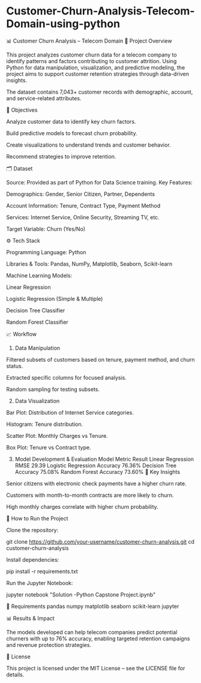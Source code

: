 # Customer-Churn-Analysis-Telecom-Domain-using-python

📊 Customer Churn Analysis – Telecom Domain
📌 Project Overview

This project analyzes customer churn data for a telecom company to identify patterns and factors contributing to customer attrition. Using Python for data manipulation, visualization, and predictive modeling, the project aims to support customer retention strategies through data-driven insights.

The dataset contains 7,043+ customer records with demographic, account, and service-related attributes.

🎯 Objectives

Analyze customer data to identify key churn factors.

Build predictive models to forecast churn probability.

Create visualizations to understand trends and customer behavior.

Recommend strategies to improve retention.

🗂 Dataset

Source: Provided as part of Python for Data Science training.
Key Features:

Demographics: Gender, Senior Citizen, Partner, Dependents

Account Information: Tenure, Contract Type, Payment Method

Services: Internet Service, Online Security, Streaming TV, etc.

Target Variable: Churn (Yes/No)

⚙️ Tech Stack

Programming Language: Python

Libraries & Tools: Pandas, NumPy, Matplotlib, Seaborn, Scikit-learn

Machine Learning Models:

Linear Regression

Logistic Regression (Simple & Multiple)

Decision Tree Classifier

Random Forest Classifier

📈 Workflow
1. Data Manipulation

Filtered subsets of customers based on tenure, payment method, and churn status.

Extracted specific columns for focused analysis.

Random sampling for testing subsets.

2. Data Visualization

Bar Plot: Distribution of Internet Service categories.

Histogram: Tenure distribution.

Scatter Plot: Monthly Charges vs Tenure.

Box Plot: Tenure vs Contract type.

3. Model Development & Evaluation
Model	Metric	Result
Linear Regression	RMSE	29.39
Logistic Regression	Accuracy	76.36%
Decision Tree	Accuracy	75.08%
Random Forest	Accuracy	73.60%
📌 Key Insights

Senior citizens with electronic check payments have a higher churn rate.

Customers with month-to-month contracts are more likely to churn.

High monthly charges correlate with higher churn probability.

🚀 How to Run the Project

Clone the repository:

git clone https://github.com/your-username/customer-churn-analysis.git
cd customer-churn-analysis


Install dependencies:

pip install -r requirements.txt


Run the Jupyter Notebook:

jupyter notebook "Solution -Python Capstone Project.ipynb"

📜 Requirements
pandas
numpy
matplotlib
seaborn
scikit-learn
jupyter

📊 Results & Impact

The models developed can help telecom companies predict potential churners with up to 76% accuracy, enabling targeted retention campaigns and revenue protection strategies.

📄 License

This project is licensed under the MIT License – see the LICENSE file for details.
